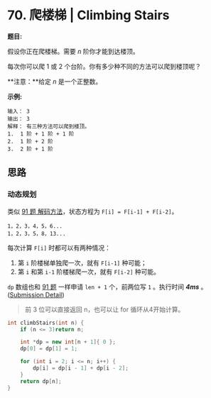 # 70. 爬楼梯 | Climbing Stairs

**题目:**

假设你正在爬楼梯。需要 *n* 阶你才能到达楼顶。

每次你可以爬 1 或 2 个台阶。你有多少种不同的方法可以爬到楼顶呢？

**注意：**给定 *n* 是一个正整数。

**示例:**

```
输入： 3
输出： 3
解释： 有三种方法可以爬到楼顶。
1.  1 阶 + 1 阶 + 1 阶
2.  1 阶 + 2 阶
3.  2 阶 + 1 阶
```

## 思路

### 动态规划

类似 [91 题 解码方法](../0091.Decode%20Ways)，状态方程为 `F[i] = F[i-1] + F[i-2]`。

```
1，2，3，4，5，6...
1，2，3，5，8，13...
```

每次计算 `F[i]` 时都可以有两种情况：

1. 第 `i` 阶楼梯单独爬一次，就有 `F[i-1]` 种可能；
2. 第 `i` 和第 `i-1` 阶楼梯爬一次，就有 `F[i-2]` 种可能。

`dp` 数组也和 [91 题](../0091.Decode%20Ways) 一样申请 `len + 1` 个，前两位写 `1` 。执行时间 ***4ms*** 。([Submission Detail](https://leetcode-cn.com/submissions/detail/24546170/))

> 前 3 位可以直接返回 n，也可以让 for 循环从4开始计算。

```cpp
int climbStairs(int n) {
    if (n <= 3)return n;

    int *dp = new int[n + 1]{ 0 };
    dp[0] = dp[1] = 1;

    for (int i = 2; i <= n; i++) {
        dp[i] = dp[i - 1] + dp[i - 2];
    }
    return dp[n];
}
```

